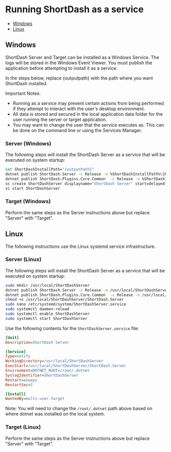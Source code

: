 # Running ShortDash as a service

* [Windows](#windows)
* [Linux](#linux)

## Windows

ShortDash Server and Target can be installed as a Windows Service.  The logs will be stored in the Windows Event Viewer.  You must publish the application before attempting to install it as a service.

In the steps below, replace {outputpath} with the path where you want ShortDash installed.

Important Notes:

* Running as a service may prevent certain actions from being performed if they attempt to interact with the user's desktop environment.
* All data is stored and secured in the local application data folder for the user running the server or target application.
* You may want to change the user that the service executes as.  This can be done on the command line or using the Services Manager.

### Server (Windows)

The following steps will install the ShortDash Server as a service that will be executed on system startup:

```bash
set ShortDashInstallPath="{outputPath}"
dotnet publish ShortDash.Server -c Release -o %ShortDashInstallPath%\ShortDashServer
dotnet publish ShortDash.Plugins.Core.Common  -c Release -o %ShortDashInstallPath%\ShortDashServer\plugins\ShortDash.Plugins.Core.Common
sc create ShortDashServer displayname="ShortDash Server" start=delayed-auto binPath="%ShortDashInstallPath%\ShortDashServer\ShortDash.Server.exe"
sc start ShortDashServer
```

### Target (Windows)

Perform the same steps as the Server instructions above but replace "Server" with "Target".

## Linux

The following instructions use the Linux systemd service infrastructure.

### Server (Linux)

The following steps will install the ShortDash Server as a service that will be executed on system startup:

```bash
sudo mkdir /usr/local/ShortDashServer
dotnet publish ShortDash.Server -c Release -o /usr/local/ShortDashServer
dotnet publish ShortDash.Plugins.Core.Common  -c Release -o /usr/local/ShortDashServer/plugins/ShortDash.Plugins.Core.Common
chmod +x /usr/local/ShortDashServer/ShortDash.Server
sudo nano /etc/systemd/system/ShortDashServer.service
sudo systemctl daemon-reload
sudo systemctl enable ShortDashServer
sudo systemctl start ShortDashServer
```

Use the following contents for the `ShortDashServer.service` file:

```ini
[Unit]
Description=ShortDash Server

[Service]
Type=notify
WorkingDirectory=/usr/local/ShortDashServer
ExecStart=/usr/local/ShortDashServer/ShortDash.Server
Environment=DOTNET_ROOT=/root/.dotnet
SyslogIdentifier=ShortDashServer
Restart=always
RestartSec=5

[Install]
WantedBy=multi-user.target
```

Note: You will need to change the `/root/.dotnet` path above based on where dotnet was installed on the local system.

### Target (Linux)

Perform the same steps as the Server instructions above but replace "Server" with "Target".